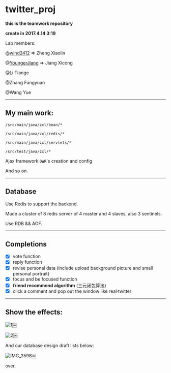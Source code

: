 # twitter_proj

__this is the teamwork repository__

__create in 2017.4.14 3:19__

Lab members:
	
@[wind2412](https://github.com/wind2412)			=>		Zheng Xiaolin
	
@[YoungerJiang](https://github.com/YoungerJiang)		=>		Jiang Xicong
	
@Li Tiange
	
@Zhang Fangyuan
	
@Wang Yue


******************************************

## My main work:  

`/src/main/java/zxl/bean/*`

`/src/main/java/zxl/redis/*`

`/src/main/java/zxl/servlets/*`

`/src/test/java/zxl/*`

Ajax framework `DWR`'s creation and config

And so on.

*****************************************

## Database

Use Redis to support the backend.

Made a cluster of 8 redis server of 4 master and 4 slaves, also 3 sentinels.

Use RDB && AOF.

*****************************************

## Completions
- [x] vote function
- [x] reply function
- [x] revise personal data (include upload background picture and small personal portrait)
- [x] focus and be focused function
- [x] **friend recommend algorithm** (三元闭包算法)
- [x] click a comment and pop out the window like real·twitter

*****************************************

## Show the effects:

![1](https://wind2412.files.wordpress.com/2017/07/1.jpg)￼

![2](https://wind2412.files.wordpress.com/2017/07/2.jpg)￼

And our database design draft lists below:

![IMG_3598](https://wind2412.files.wordpress.com/2017/07/img_3598.jpg)￼

over.
